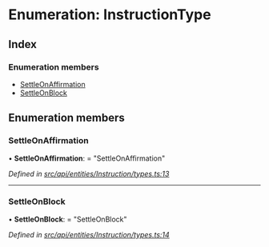 # Enumeration: InstructionType

## Index

### Enumeration members

* [SettleOnAffirmation](instructiontype.md#settleonaffirmation)
* [SettleOnBlock](instructiontype.md#settleonblock)

## Enumeration members

###  SettleOnAffirmation

• **SettleOnAffirmation**: = "SettleOnAffirmation"

*Defined in [src/api/entities/Instruction/types.ts:13](https://github.com/PolymathNetwork/polymesh-sdk/blob/108d588b/src/api/entities/Instruction/types.ts#L13)*

___

###  SettleOnBlock

• **SettleOnBlock**: = "SettleOnBlock"

*Defined in [src/api/entities/Instruction/types.ts:14](https://github.com/PolymathNetwork/polymesh-sdk/blob/108d588b/src/api/entities/Instruction/types.ts#L14)*
